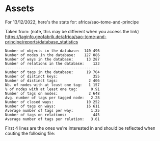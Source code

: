 # Assets

For 13/12/2022, here's the stats for:
africa/sao-tome-and-principe

Taken from: (note, this may be different when you access the link)
https://taginfo.geofabrik.de/africa/sao-tome-and-principe/reports/database_statistics

```
Number of objects in the database:	140 496
Number of nodes in the database:	127 086
Number of ways in the database:	     13 287
Number of relations in the database:	123
-------------------------------------------
Number of tags in the database:	     19 704
Number of distinct keys:	            355
Number of distinct tags:	          2 406
Nb. of nodes with at least one tag:	  1 157
% of nodes with at least one tag:	   0.91
Number of tags on nodes:	          2 648
Avg. number of tags per tagged node:   2.28
Number of closed ways:	             10 252
Number of tags on ways:	             16 611
Average number of tags per way:	       1.25
Number of tags on relations:	        445
Average number of tags per relation:   3.61
```

First 4 lines are the ones we're interested in and should be reflected when couting the follosing file:
